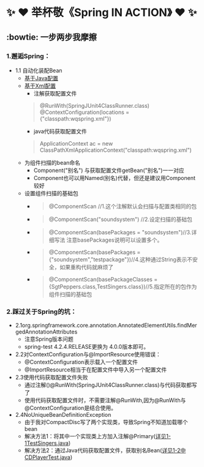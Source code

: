 # :sparkles: :heart: 举杯敬《Spring IN ACTION》 :heart: :sparkles:
## :bowtie: 一步两步我摩擦
### 1.邂逅Spring：
- 1.1 自动化装配Bean
  - [基于Java配置](https://github.com/WuqingVika/WqSpringLearn/tree/master/Chapter1-1setbeanJava) 
  - [基于Xml配置](https://github.com/WuqingVika/WqSpringLearn/tree/master/Chapter1-2setBeanXml)
     - 注解获取配置文件
     >@RunWith(SpringJUnit4ClassRunner.class)
     @ContextConfiguration(locations = {"classpath:wqspring.xml"})
     - java代码获取配置文件
     > ApplicationContext ac = new ClassPathXmlApplicationContext("classpath:wqspring.xml")
  - 为组件扫描的bean命名
     - Component("别名") 与获取配置文件getBean("别名")一一对应
     - Component也可以用Named(别名)代替，但还是建议用Component较好
  - 设置组件扫描的基础包
    - >@ComponentScan //1.这个注解默认会扫描与配置类相同的包
    - >@ComponentScan("soundsystem") //2.设定扫描的基础包
    - >@ComponentScan(basePackages = "soundsystem")//3.详细写法 注意basePackages说明可以设置多个。
    - >@ComponentScan(basePackages = {"soundsystem","testpackage"})//4.这种通过String表示不安全，如果重构代码就麻烦了
    - >@ComponentScan(basePackageClasses ={SgtPeppers.class,TestSingers.class})//5.指定所在的包作为组件扫描的基础包

### 2.踩过关于Spring的坑：
- 2.1org.springframework.core.annotation.AnnotatedElementUtils.findMergedAnnotationAttributes
  - 注意Spring版本问题
  - spring-test 4.2.4.RELEASE更换为 4.0.0版本即可。
- 2.2对ContextConfiguration与@ImportResource使用错误：
  - @ContextConfiguration表示载入一个配置文件
  - @ImportResource相当于在配置文件中导入另一个配置文件
- 2.3使用代码获取配置文件失败
  - 通过注解()@RunWith(SpringJUnit4ClassRunner.class)与代码获取都写了
  - 使用代码获取配置文件时，不需要注解@RunWith,因为@RunWith与@ContextConfiguration是结合使用。
- 2.4NoUniqueBeanDefinitionException
  - 由于我对CompactDisc写了两个实现类，导致Spring不知道加载哪个bean
  - 解决方法1：将其中一个实现类上方加入注解@Primary([详见1-1TestSingers.java](https://github.com/WuqingVika/WqSpringLearn/blob/master/Chapter1-1setbeanJava/src/main/java/testpackage/TestSingers.java))
  - 解决方法2：通过Java代码获取配置文件，获取别名Bean([详见1-2中CDPlayerTest.java](https://github.com/WuqingVika/WqSpringLearn/blob/master/Chapter1-2setBeanXml/src/main/java/soundsystem/CDPlayerTest.java))